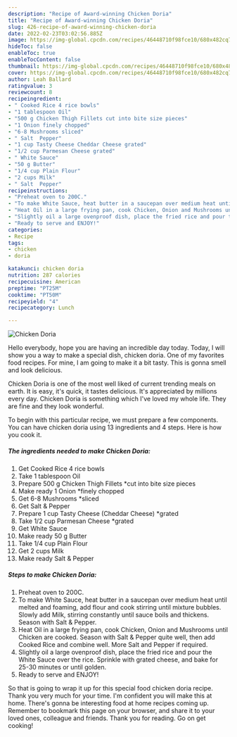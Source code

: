 ```yaml
---
description: "Recipe of Award-winning Chicken Doria"
title: "Recipe of Award-winning Chicken Doria"
slug: 426-recipe-of-award-winning-chicken-doria
date: 2022-02-23T03:02:56.885Z
image: https://img-global.cpcdn.com/recipes/46448710f98fce10/680x482cq70/chicken-doria-recipe-main-photo.jpg
hideToc: false
enableToc: true
enableTocContent: false
thumbnail: https://img-global.cpcdn.com/recipes/46448710f98fce10/680x482cq70/chicken-doria-recipe-main-photo.jpg
cover: https://img-global.cpcdn.com/recipes/46448710f98fce10/680x482cq70/chicken-doria-recipe-main-photo.jpg
author: Leah Ballard
ratingvalue: 3
reviewcount: 8
recipeingredient:
- " Cooked Rice 4 rice bowls"
- "1 tablespoon Oil"
- "500 g Chicken Thigh Fillets cut into bite size pieces"
- "1 Onion finely chopped"
- "6-8 Mushrooms sliced"
- " Salt  Pepper"
- "1 cup Tasty Cheese Cheddar Cheese grated"
- "1/2 cup Parmesan Cheese grated"
- " White Sauce"
- "50 g Butter"
- "1/4 cup Plain Flour"
- "2 cups Milk"
- " Salt  Pepper"
recipeinstructions:
- "Preheat oven to 200C."
- "To make White Sauce, heat butter in a saucepan over medium heat until melted and foaming, add flour and cook stirring until mixture bubbles. Slowly add Milk, stirring constantly until sauce boils and thickens. Season with Salt &amp; Pepper."
- "Heat Oil in a large frying pan, cook Chicken, Onion and Mushrooms until Chicken are cooked. Season with Salt &amp; Pepper quite well, then add Cooked Rice and combine well. More Salt and Pepper if required."
- "Slightly oil a large ovenproof dish, place the fried rice and pour the White Sauce over the rice. Sprinkle with grated cheese, and bake for 25-30 minutes or until golden."
- "Ready to serve and ENJOY!"
categories:
- Recipe
tags:
- chicken
- doria

katakunci: chicken doria 
nutrition: 287 calories
recipecuisine: American
preptime: "PT25M"
cooktime: "PT50M"
recipeyield: "4"
recipecategory: Lunch

---
```



![Chicken Doria](https://img-global.cpcdn.com/recipes/46448710f98fce10/680x482cq70/chicken-doria-recipe-main-photo.jpg)

Hello everybody, hope you are having an incredible day today. Today, I will show you a way to make a special dish, chicken doria. One of my favorites food recipes. For mine, I am going to make it a bit tasty. This is gonna smell and look delicious.



Chicken Doria is one of the most well liked of current trending meals on earth. It is easy, it's quick, it tastes delicious. It's appreciated by millions every day. Chicken Doria is something which I've loved my whole life. They are fine and they look wonderful.


To begin with this particular recipe, we must prepare a few components. You can have chicken doria using 13 ingredients and 4 steps. Here is how you cook it.

<!--inarticleads1-->

##### The ingredients needed to make Chicken Doria:

1. Get  Cooked Rice 4 rice bowls
1. Take 1 tablespoon Oil
1. Prepare 500 g Chicken Thigh Fillets *cut into bite size pieces
1. Make ready 1 Onion *finely chopped
1. Get 6-8 Mushrooms *sliced
1. Get  Salt &amp; Pepper
1. Prepare 1 cup Tasty Cheese (Cheddar Cheese) *grated
1. Take 1/2 cup Parmesan Cheese *grated
1. Get  White Sauce
1. Make ready 50 g Butter
1. Take 1/4 cup Plain Flour
1. Get 2 cups Milk
1. Make ready  Salt &amp; Pepper




<!--inarticleads2-->

##### Steps to make Chicken Doria:

1. Preheat oven to 200C.
1. To make White Sauce, heat butter in a saucepan over medium heat until melted and foaming, add flour and cook stirring until mixture bubbles. Slowly add Milk, stirring constantly until sauce boils and thickens. Season with Salt &amp; Pepper.
1. Heat Oil in a large frying pan, cook Chicken, Onion and Mushrooms until Chicken are cooked. Season with Salt &amp; Pepper quite well, then add Cooked Rice and combine well. More Salt and Pepper if required.
1. Slightly oil a large ovenproof dish, place the fried rice and pour the White Sauce over the rice. Sprinkle with grated cheese, and bake for 25-30 minutes or until golden.
1. Ready to serve and ENJOY!



So that is going to wrap it up for this special food chicken doria recipe. Thank you very much for your time. I'm confident you will make this at home. There's gonna be interesting food at home recipes coming up. Remember to bookmark this page on your browser, and share it to your loved ones, colleague and friends. Thank you for reading. Go on get cooking!
